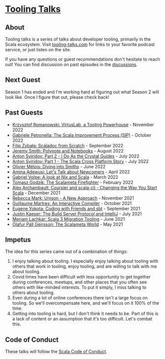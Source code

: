 # [Tooling Talks](https://www.tooling-talks.com/)

## About

Tooling talks is a series of talks about developer tooling, primarily in the
Scala ecosystem. Visit [tooling-talks.com](https://www.tooling-talks.com) for
links to your favorite podcast service, or just listen on the site.

If you have any questions or guest recommendations don't hesitate to reach out!
You can find discussion on past episodes in the
[discussions](https://github.com/ckipp01/tooling-talks/discussions).

## Next Guest

Season 1 has ended and I'm working hard at figuring out what Season 2 will look
like. Once I figure that out, please check back!

## Past Guests

- [Krzysztof Romanowski: VirtusLab, a Tooling Powerhouse](https://www.tooling-talks.com/episode-17) - November 2022
- [Gabriele Petronella: The Scala Improvement Process (SIP)](https://www.tooling-talks.com/episode-16) - October 2022
- [Filip Zybała: Scaladoc from Scratch](https://www.tooling-talks.com/episode-15) - September 2022
- [Jeremy Smith: Polynote and Notebooks](https://www.tooling-talks.com/episode-14) - August 2022
- [Anton Sviridov: Part 2 - I Do As the Crystal Guides](https://www.tooling-talks.com/episode-13) - July 2022
- [Anton Sviridov: Part 1 - The Scala Cross Platform Story](https://www.tooling-talks.com/episode-12) - July 2022
- [Olivier Mélois: Diving into Smithy](https://www.tooling-talks.com/episode-11) - June 2022
- [Amina Adewusi: Let's Talk about Newcomers](https://www.tooling-talks.com/episode-10) - April 2022
- [Gabriel Volpe: A look at Nix and Scala](https://www.tooling-talks.com/episode-9) - March 2022
- [Tomasz Godzik: The Scalameta Firefighter](https://www.tooling-talks.com/episode-8) - February 2022
- [Alex Archambault: Coursier and scala-cli - Changing the Way You Start Scala](https://www.tooling-talks.com/episode-7) - December 2021
- [Rebecca Mark: Unison - A New Approach](https://www.tooling-talks.com/episode-6) - November 2021
- [Guillaume Martres: An Interactive Compiler](https://www.tooling-talks.com/episode-5) - October 2021
- [Eugene Yokota: Coding with Friends and sbt](https://www.tooling-talks.com/episode-4) - September 2021
- [Justin Kaeser: The Build Server Protocol and IntelliJ](https://www.tooling-talks.com/episode-3) - July 2021
- [Meriam Lachkar: Scala 3 Migration Tooling](https://www.tooling-talks.com/episode-2) - June 2021
- [Ólafur Páll Geirsson: The Scalameta World](https://www.tooling-talks.com/episode-1) - May 2021

## Impetus

The idea for this series came out of a combination of things:

1. I enjoy talking about tooling. I especially enjoy talking about tooling with
   others that work in tooling, enjoy tooling, and are willing to talk with me
   about tooling.
2. Covid times have been difficult with less opportunity to get together during
   conferences, meetups, and other places that you often see others with
   like-minded interests. To put it simply, I miss talking to others about
   tooling.
3. Even during a lot of online conferences there isn't a large focus on tooling.
   So we'll overcompensate here, and we'll focus on it 100% of the time.
4. Getting into tooling is hard, but I don't think it needs to be. Part of this
   is a lack of content or an assumption that it's too difficult. Let's combat
   this.

## Code of Conduct

These talks will follow the [Scala Code of Conduct](https://www.scala-lang.org/conduct/).
